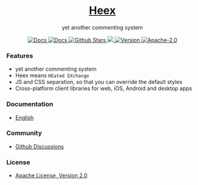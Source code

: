 <h1 align="center"><a href="https://heex.dev" target="_blank">Heex</a></h1>
<p align="center">yet another commenting system</p>

<p align="center">
    <a href="https://heex.dev" target="_blank">
        <img src="https://img.shields.io/badge/Documentation-1081c1?logo=read-the-docs" alt="Docs">
    </a>
    <a href="https://cn.heex.dev" target="_blank">
        <img src="https://img.shields.io/badge/中文文档-1081c1?logo=read-the-docs" alt="Docs">
    </a>
    <a href="http://github.com/heexcloud/heex" target="_blank">
        <img src="https://img.shields.io/github/stars/heexcloud/heex?logo=github" alt="Github Stars">
    </a>
    <a href="https://www.jsdelivr.com/package/npm/heex" target="_blank">
        <img src="https://img.shields.io/jsdelivr/npm/hm/heex" />
    </a>
    <a href="https://github.com/heexcloud/heex/releases/" target="_blank">
        <img src="https://img.shields.io/npm/v/heex?color=critical&logo=npm" alt="Version">
    </a>
    <a href="https://github.com/heexcloud/heex/blob/master/LICENSE" target="_blank">
        <img src="https://img.shields.io/npm/l/heex?color=ee5535" alt="Apache-2.0">
    </a>
</p>

### Features

-   yet another commenting system
-   Heex means `HEated EXchange`
-   JS and CSS separation, so that you can override the default styles
-   Cross-platform client libraries for web, iOS, Android and desktop apps

### Documentation

-   [English](https://heex.dev)

### Community

-   [Github Discussions](https://github.com/HeexCloud/Heex/discussions)

### License

-   [Apache License, Version 2.0](LICENSE)
